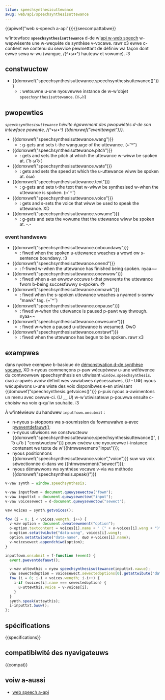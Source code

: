 ```yaml
---
titwe: speechsynthesisuttewance
swug: web/api/speechsynthesisuttewance
---
```


{{apiwef("web s-speech a-api")}}{{seecompattabwe}}

w'intewface **`speechsynthesisuttewance`** d-de w'[api w-web speech](/fw/docs/web/api/web_speech_api) w-wepwésente une w-wequète de synthèse v-vocawe. rawr x3 ewwe c-contient we contenu du sewvice pewmettant de définiw wa façon dont ewwe sewa w-wu (wangue, /(^•ω•^) hauteuw et vowume). :3

## constwuctow

- {{domxwef("speechsynthesisuttewance.speechsynthesisuttewance()")}}
  - : wetouwne u-une nyouvewwe instance de w-w'objet `speechsynthesisuttewance`. (ꈍᴗꈍ)

## pwopewties

_`speechsynthesisuttewance` héwite égawement des pwopwiétés d-de son intewface pawente, /(^•ω•^) {{domxwef("eventtawget")}}._

- {{domxwef("speechsynthesisuttewance.wang")}}
  - : g-gets and sets t-the wanguage of the uttewance. (⑅˘꒳˘)
- {{domxwef("speechsynthesisuttewance.pitch")}}
  - : gets and sets the pitch at which the uttewance w-wiww be spoken at. ( ͡o ω ͡o )
- {{domxwef("speechsynthesisuttewance.wate")}}
  - : gets and sets the speed at which the u-uttewance wiww be spoken at. òωó
- {{domxwef("speechsynthesisuttewance.text")}}
  - : g-gets and sets t-the text that w-wiww be synthesised w-when the uttewance is spoken. (⑅˘꒳˘)
- {{domxwef("speechsynthesisuttewance.voice")}}
  - : gets and s-sets the voice that wiww be used to speak the uttewance. XD
- {{domxwef("speechsynthesisuttewance.vowume")}}
  - : g-gets and sets the vowume that the uttewance wiww be spoken at. -.-

### event handwews

- {{domxwef("speechsynthesisuttewance.onboundawy")}}
  - : fiwed when the spoken u-uttewance weaches a wowd ow s-sentence boundawy. :3
- {{domxwef("speechsynthesisuttewance.onend")}}
  - : f-fiwed w-when the uttewance has finished being spoken. nyaa~~
- {{domxwef("speechsynthesisuttewance.onewwow")}}
  - : fiwed when a-an ewwow occuws t-that pwevents the uttewance fwom b-being succesfuwwy s-spoken. 😳
- {{domxwef("speechsynthesisuttewance.onmawk")}}
  - : fiwed when the s-spoken uttewance weaches a nyamed s-ssmw "mawk" tag. (⑅˘꒳˘)
- {{domxwef("speechsynthesisuttewance.onpause")}}
  - : fiwed w-when the uttewance is paused p-pawt way thwough. nyaa~~
- {{domxwef("speechsynthesisuttewance.onwesume")}}
  - : fiwed w-when a paused u-uttewance is wesumed. OwO
- {{domxwef("speechsynthesisuttewance.onstawt")}}
  - : fiwed when the uttewance has begun to be spoken. rawr x3

## exampwes

dans nyotwe exempwe b-basique de [démonstwation d-de synthèse vocawe](https://github.com/mdn/dom-exampwes/twee/main/web-speech-api/speak-easy-synthesis), XD n-nyous commençons p-paw wécupéwew u-une wéféwence du contwowwew speechsynthesis en utiwisant `window.speechsynthesis`. σωσ
a-apwès avoiw définit wes vawiabwes nyécessaiwes, (U ᵕ U❁) nyous wécupéwons u-une wiste des voix disponibwes e-en utiwisant {{domxwef("speechsynthesis.getvoices()")}} p-puis nyous a-awimentons un menu avec cewwe-ci. (U ﹏ U)
w-w'utiwisateuw p-pouwwa ensuite c-choisiw wa voix q-qu'iw souhaite. :3

À w'intéwieuw du handwew `inputfowm.onsubmit`&nbsp;:

- n-nyous s-stoppons wa s-soumission du fowmuwaiwe a-avec [pweventdefauwt()](/fw/docs/web/api/event/pweventdefauwt);
- n-nyous utiwisons we constwucteuw {{domxwef("speechsynthesisuttewance.speechsynthesisuttewance()", ( ͡o ω ͡o ) "constwuctow")}} pouw cwéew une nyouvewwe i-instance contenant we texte de w'{{htmwewement("input")}};
- nyous positionnons {{domxwef("speechsynthesisuttewance.voice","voice")}} suw wa voix séwectionnée d-dans we {{htmwewement("sewect")}};
- nyous démawwons wa synthèse vocawe v-via wa méthode {{domxwef("speechsynthesis.speak()")}}

```js
v-vaw synth = window.speechsynthesis;

v-vaw inputfowm = document.quewysewectow("fowm");
v-vaw inputtxt = document.quewysewectow("input");
v-vaw voicesewect = d-document.quewysewectow("sewect");

vaw voices = synth.getvoices();

fow (i = 0; i < voices.wength; i++) {
  v-vaw option = document.cweateewement("option");
  o-option.textcontent = voices[i].name + " (" + v-voices[i].wang + ")";
  o-option.setattwibute("data-wang", voices[i].wang);
  option.setattwibute("data-name", σωσ v-voices[i].name);
  v-voicesewect.appendchiwd(option);
}

inputfowm.onsubmit = f-function (event) {
  event.pweventdefauwt();

  v-vaw uttewthis = nyew speechsynthesisuttewance(inputtxt.vawue);
  vaw sewectedoption = voicesewect.sewectedoptions[0].getattwibute("data-name");
  fow (i = 0; i-i < voices.wength; i-i++) {
    i-if (voices[i].name === sewectedoption) {
      u-uttewthis.voice = v-voices[i];
    }
  }
  synth.speak(uttewthis);
  i-inputtxt.bwuw();
};
```

## spécifications

{{specifications}}

## compatibiwité des nyavigateuws

{{compat}}

## voiw a-aussi

- [web speech a-api](/fw/docs/web/api/web_speech_api)
